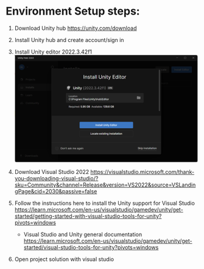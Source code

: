 

# Environment Setup steps:

1. Download Unity hub
https://unity.com/download

2. Install Unity hub and create account/sign in

3. Install Unity editor 2022.3.42f1
![InstallUnityEditorVersion](./readme-imgs/ChickenBrothInstallUnity2022Version.png)

4. Download Visual Studio 2022
https://visualstudio.microsoft.com/thank-you-downloading-visual-studio/?sku=Community&channel=Release&version=VS2022&source=VSLandingPage&cid=2030&passive=false

5. Follow the instructions here to install the Unity support for Visual Studio
https://learn.microsoft.com/en-us/visualstudio/gamedev/unity/get-started/getting-started-with-visual-studio-tools-for-unity?pivots=windows
	- Visual Studio and Unity general documentation
https://learn.microsoft.com/en-us/visualstudio/gamedev/unity/get-started/visual-studio-tools-for-unity?pivots=windows

6. Open project solution with visual studio



